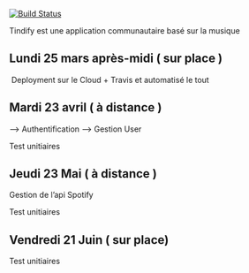 [![Build Status](https://travis-ci.org/KilianPA/project-backend.png?branch=master)](https://travis-ci.org/KilianPA/project-backend)

Tindify est une application communautaire basé sur la musique

## Lundi 25 mars après-midi ( sur place )
 Deployment sur le Cloud + Travis et automatisé le tout

## Mardi 23 avril ( à distance )

—> Authentification
—> Gestion User

Test unitiaires

## Jeudi 23 Mai ( à distance )

Gestion de l’api Spotify

Test unitiaires

## Vendredi 21 Juin ( sur place)

Test unitiaires
